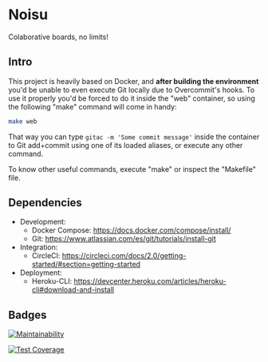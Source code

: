 # Noisu

Colaborative boards, no limits!

## Intro

This project is heavily based on Docker, and **after building the environment** you'd be unable to even execute Git locally due to Overcommit's hooks. To use it properly you'd be forced to do it inside the "web" container, so using the following "make" command will come in handy:

```bash
make web
```

That way you can type `gitac -m 'Some commit message'` inside the container to Git add+commit using one of its loaded aliases, or execute any other command.

To know other useful commands, execute "make" or inspect the "Makefile" file.

## Dependencies

- Development:
    * Docker Compose: https://docs.docker.com/compose/install/
    * Git: https://www.atlassian.com/es/git/tutorials/install-git
- Integration:
    * CircleCI: https://circleci.com/docs/2.0/getting-started/#section=getting-started
- Deployment:
    * Heroku-CLI: https://devcenter.heroku.com/articles/heroku-cli#download-and-install

## Badges

[![Maintainability](https://api.codeclimate.com/v1/badges/565515be775b0f60382f/maintainability)](https://codeclimate.com/github/d-herrero/noisu/maintainability)

[![Test Coverage](https://api.codeclimate.com/v1/badges/565515be775b0f60382f/test_coverage)](https://codeclimate.com/github/d-herrero/noisu/test_coverage)